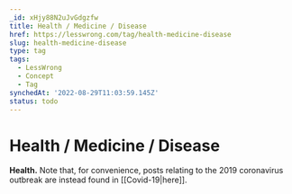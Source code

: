```yaml
---
_id: xHjy88N2uJvGdgzfw
title: Health / Medicine / Disease
href: https://lesswrong.com/tag/health-medicine-disease
slug: health-medicine-disease
type: tag
tags:
  - LessWrong
  - Concept
  - Tag
synchedAt: '2022-08-29T11:03:59.145Z'
status: todo
---
```


# Health / Medicine / Disease

**Health.** Note that, for convenience, posts relating to the 2019 coronavirus outbreak are instead found in [[Covid-19|here]].
